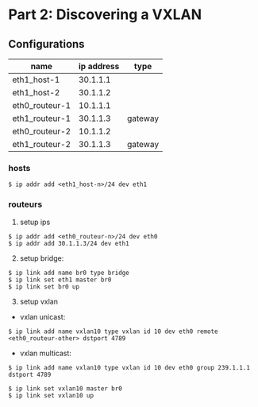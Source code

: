 # Part 2: Discovering a VXLAN

## Configurations

name           | ip address | type
---------------|------------|--------
eth1_host-1    | 30.1.1.1   |
eth1_host-2    | 30.1.1.2   |
eth0_routeur-1 | 10.1.1.1   |
eth1_routeur-1 | 30.1.1.3   | gateway
eth0_routeur-2 | 10.1.1.2   |
eth1_routeur-2 | 30.1.1.3   | gateway

### hosts

```
$ ip addr add <eth1_host-n>/24 dev eth1
```
### routeurs

1. setup ips
```
$ ip addr add <eth0_routeur-n>/24 dev eth0
$ ip addr add 30.1.1.3/24 dev eth1
```
2. setup bridge:
```
$ ip link add name br0 type bridge
$ ip link set eth1 master br0
$ ip link set br0 up
```

3. setup vxlan
- vxlan unicast:
```
$ ip link add name vxlan10 type vxlan id 10 dev eth0 remote <eth0_routeur-other> dstport 4789
```
- vxlan multicast:
```
$ ip link add name vxlan10 type vxlan id 10 dev eth0 group 239.1.1.1 dstport 4789
```
```
$ ip link set vxlan10 master br0
$ ip link set vxlan10 up
```
